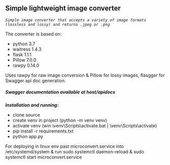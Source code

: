 ## **Simple lightweight image converter**

_`Simple image converter that accepts a variety of image formats (lossless and lossy) and returns .jpeg or .png`_

The converter is based on: 
- python 3.7
- waitress 1.4.3
- flask 1.1.1
- Pillow 7.0.0
- rawpy 0.14.0

Uses rawpy for raw image conversion & Pillow for lossy images, flasgger for Swagger api doc generation.

##### **Swagger documentation available at host/apidocs**

**_Installation and running:_**
- clone source
- create venv in project (python -m venv venv)
- activate venv (win \venv\Scripts\activate.bat | \venv\Scripts\activate)
- pip install -r requirements.txt
- python app.py

For deploying in linux env past microconvert.service into /etc/systemd/system &
run sudo systemctl daemon-reload &
sudo systemctl start microconvert.service